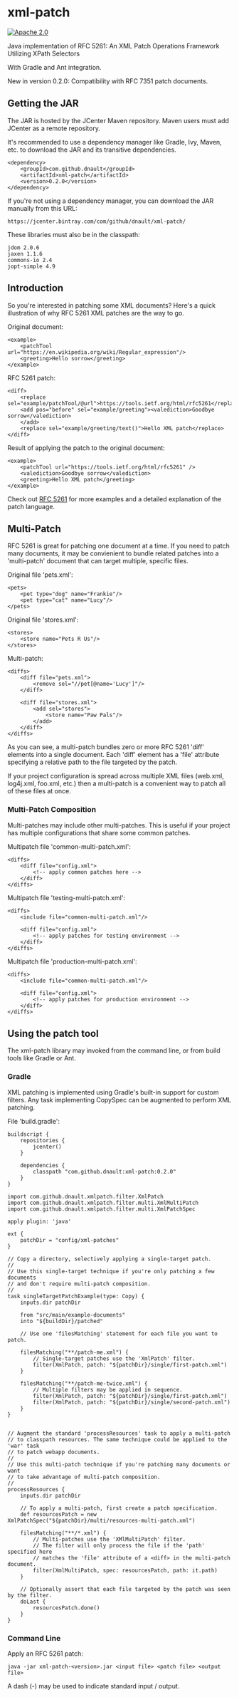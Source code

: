 # xml-patch

[![Apache 2.0](https://img.shields.io/github/license/dnault/xml-patch.svg)](http://www.apache.org/licenses/LICENSE-2.0)

Java implementation of RFC 5261: An XML Patch Operations Framework Utilizing XPath Selectors

With Gradle and Ant integration.

New in version 0.2.0: Compatibility with RFC 7351 patch documents.


## Getting the JAR

The JAR is hosted by the JCenter Maven repository. Maven users must add JCenter as a remote repository.

It's recommended to use a dependency manager like Gradle, Ivy, Maven, etc. to download the JAR and its transitive
dependencies.

    <dependency>
        <groupId>com.github.dnault</groupId>
        <artifactId>xml-patch</artifactId>
        <version>0.2.0</version>
    </dependency>

If you're not using a dependency manager, you can download the JAR manually from this URL:

    https://jcenter.bintray.com/com/github/dnault/xml-patch/

These libraries must also be in the classpath:

    jdom 2.0.6
    jaxen 1.1.6
    commons-io 2.4
    jopt-simple 4.9


## Introduction

So you're interested in patching some XML documents? Here's a quick illustration of why RFC 5261 XML patches
are the way to go.

Original document:

    <example>
        <patchTool url="https://en.wikipedia.org/wiki/Regular_expression"/>
        <greeting>Hello sorrow</greeting>
    </example>


RFC 5261 patch:

    <diff>
        <replace sel="example/patchTool/@url">https://tools.ietf.org/html/rfc5261</replace>
        <add pos="before" sel="example/greeting"><valediction>Goodbye sorrow</valediction>
        </add>
        <replace sel="example/greeting/text()">Hello XML patch</replace>
    </diff>


Result of applying the patch to the original document:

    <example>
        <patchTool url="https://tools.ietf.org/html/rfc5261" />
        <valediction>Goodbye sorrow</valediction>
        <greeting>Hello XML patch</greeting>
    </example>


Check out [RFC 5261](https://tools.ietf.org/html/rfc5261) for more examples
and a detailed explanation of the patch language.


## Multi-Patch

RFC 5261 is great for patching one document at a time. If you need to patch many documents,
it may be convienient to bundle related patches into a 'multi-patch' document that can target
multiple, specific files.


Original file 'pets.xml':

    <pets>
        <pet type="dog" name="Frankie"/>
        <pet type="cat" name="Lucy"/>
    </pets>


Original file 'stores.xml':

    <stores>
        <store name="Pets R Us"/>
    </stores>


Multi-patch:

    <diffs>
        <diff file="pets.xml">
            <remove sel="//pet[@name='Lucy']"/>
        </diff>

        <diff file="stores.xml">
            <add sel="stores">
                <store name="Paw Pals"/>
            </add>
        </diff>
    </diffs>


As you can see, a multi-patch bundles zero or more RFC 5261 'diff' elements into a single document.
Each 'diff' element has a 'file' attribute specifying a relative path to the file targeted by the patch.

If your project configuration is spread across multiple XML files (web.xml, log4j.xml, foo.xml, etc.)
then a multi-patch is a convenient way to patch all of these files at once.


### Multi-Patch Composition

Multi-patches may include other multi-patches. This is useful if your project has multiple configurations
that share some common patches.


Multipatch file 'common-multi-patch.xml':

    <diffs>
        <diff file="config.xml">
            <!-- apply common patches here -->
        </diff>
    </diffs>


Multipatch file 'testing-multi-patch.xml':

    <diffs>
        <include file="common-multi-patch.xml"/>

        <diff file="config.xml">
            <!-- apply patches for testing environment -->
        </diff>
    </diffs>


Multipatch file 'production-multi-patch.xml':

    <diffs>
        <include file="common-multi-patch.xml"/>

        <diff file="config.xml">
            <!-- apply patches for production environment -->
        </diff>
    </diffs>


## Using the patch tool

The xml-patch library may invoked from the command line,
or from  build tools like Gradle or Ant.


### Gradle

XML patching is implemented using Gradle's built-in support for custom filters.
Any task implementing CopySpec can be augmented to perform XML patching.

File 'build.gradle':

    buildscript {
        repositories {
            jcenter()
        }

        dependencies {
            classpath "com.github.dnault:xml-patch:0.2.0"
        }
    }

    import com.github.dnault.xmlpatch.filter.XmlPatch
    import com.github.dnault.xmlpatch.filter.multi.XmlMultiPatch
    import com.github.dnault.xmlpatch.filter.multi.XmlPatchSpec

    apply plugin: 'java'

    ext {
        patchDir = "config/xml-patches"
    }

    // Copy a directory, selectively applying a single-target patch.
    //
    // Use this single-target technique if you're only patching a few documents
    // and don't require multi-patch composition.
    //
    task singleTargetPatchExample(type: Copy) {
        inputs.dir patchDir

        from "src/main/example-documents"
        into "${buildDir}/patched"

        // Use one 'filesMatching' statement for each file you want to patch.

        filesMatching("**/patch-me.xml") {
            // Single-target patches use the 'XmlPatch' filter.
            filter(XmlPatch, patch: "${patchDir}/single/first-patch.xml")
        }

        filesMatching("**/patch-me-twice.xml") {
            // Multiple filters may be applied in sequence.
            filter(XmlPatch, patch: "${patchDir}/single/first-patch.xml")
            filter(XmlPatch, patch: "${patchDir}/single/second-patch.xml")
        }
    }


    // Augment the standard 'processResources' task to apply a multi-patch
    // to classpath resources. The same technique could be applied to the 'war' task
    // to patch webapp documents.
    //
    // Use this multi-patch technique if you're patching many documents or want
    // to take advantage of multi-patch composition.
    //
    processResources {
        inputs.dir patchDir

        // To apply a multi-patch, first create a patch specification.
        def resourcesPatch = new XmlPatchSpec("${patchDir}/multi/resources-multi-patch.xml")

        filesMatching("**/*.xml") {
            // Multi-patches use the 'XMlMultiPatch' filter.
            // The filter will only process the file if the 'path' specified here
            // matches the 'file' attribute of a <diff> in the multi-patch document.
            filter(XmlMultiPatch, spec: resourcesPatch, path: it.path)
        }

        // Optionally assert that each file targeted by the patch was seen by the filter.
        doLast {
            resourcesPatch.done()
        }
    }



### Command Line

Apply an RFC 5261 patch:

    java -jar xml-patch-<version>.jar <input file> <patch file> <output file>

A dash (-) may be used to indicate standard input / output.
